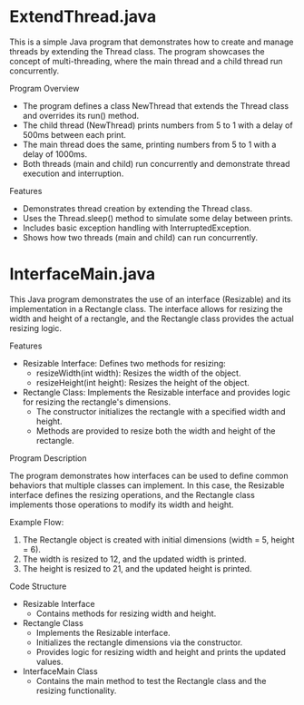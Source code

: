 # ExtendThread.java
This is a simple Java program that demonstrates how to create and manage threads by extending the Thread class. The program showcases the concept of multi-threading, where the main thread and a child thread run concurrently.

Program Overview
- The program defines a class NewThread that extends the Thread class and overrides its run() method.
- The child thread (NewThread) prints numbers from 5 to 1 with a delay of 500ms between each print.
- The main thread does the same, printing numbers from 5 to 1 with a delay of 1000ms.
- Both threads (main and child) run concurrently and demonstrate thread execution and interruption.
  
Features
- Demonstrates thread creation by extending the Thread class.
- Uses the Thread.sleep() method to simulate some delay between prints.
- Includes basic exception handling with InterruptedException.
- Shows how two threads (main and child) can run concurrently.

# InterfaceMain.java
This Java program demonstrates the use of an interface (Resizable) and its implementation in a Rectangle class. The interface allows for resizing the width and height of a rectangle, and the Rectangle class provides the actual resizing logic.

Features
* Resizable Interface: Defines two methods for resizing:
  * resizeWidth(int width): Resizes the width of the object.
  * resizeHeight(int height): Resizes the height of the object.
* Rectangle Class: Implements the Resizable interface and provides logic for resizing the rectangle's dimensions.
  * The constructor initializes the rectangle with a specified width and height.
  * Methods are provided to resize both the width and height of the rectangle.
  
Program Description

The program demonstrates how interfaces can be used to define common behaviors that multiple classes can implement. In this case, the Resizable interface defines the resizing operations, and the Rectangle class implements those operations to modify its width and height.

Example Flow:
1. The Rectangle object is created with initial dimensions (width = 5, height = 6).
2. The width is resized to 12, and the updated width is printed.
3. The height is resized to 21, and the updated height is printed.
   
Code Structure
* Resizable Interface
  * Contains methods for resizing width and height.
* Rectangle Class
  * Implements the Resizable interface.
  * Initializes the rectangle dimensions via the constructor.
  * Provides logic for resizing width and height and prints the updated values.
* InterfaceMain Class
  * Contains the main method to test the Rectangle class and the resizing functionality.
